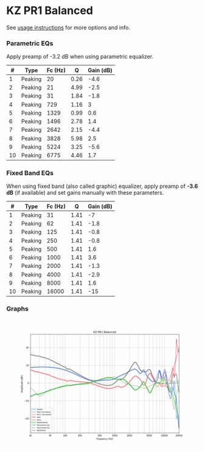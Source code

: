 # KZ PR1 Balanced
See [usage instructions](https://github.com/jaakkopasanen/AutoEq#usage) for more options and info.

### Parametric EQs
Apply preamp of -3.2 dB when using parametric equalizer.

|   # | Type    |   Fc (Hz) |    Q |   Gain (dB) |
|-----|---------|-----------|------|-------------|
|   1 | Peaking |        20 | 0.26 |        -4.6 |
|   2 | Peaking |        21 | 4.99 |        -2.5 |
|   3 | Peaking |        31 | 1.84 |        -1.8 |
|   4 | Peaking |       729 | 1.16 |         3   |
|   5 | Peaking |      1329 | 0.99 |         0.6 |
|   6 | Peaking |      1496 | 2.78 |         1.4 |
|   7 | Peaking |      2642 | 2.15 |        -4.4 |
|   8 | Peaking |      3828 | 5.98 |         2.5 |
|   9 | Peaking |      5224 | 3.25 |        -5.6 |
|  10 | Peaking |      6775 | 4.46 |         1.7 |

### Fixed Band EQs
When using fixed band (also called graphic) equalizer, apply preamp of **-3.6 dB** (if available) and set gains manually with these parameters.

|   # | Type    |   Fc (Hz) |    Q |   Gain (dB) |
|-----|---------|-----------|------|-------------|
|   1 | Peaking |        31 | 1.41 |        -7   |
|   2 | Peaking |        62 | 1.41 |        -1.8 |
|   3 | Peaking |       125 | 1.41 |        -0.8 |
|   4 | Peaking |       250 | 1.41 |        -0.8 |
|   5 | Peaking |       500 | 1.41 |         1.6 |
|   6 | Peaking |      1000 | 1.41 |         3.6 |
|   7 | Peaking |      2000 | 1.41 |        -1.3 |
|   8 | Peaking |      4000 | 1.41 |        -2.9 |
|   9 | Peaking |      8000 | 1.41 |         1.6 |
|  10 | Peaking |     16000 | 1.41 |       -15   |

### Graphs
![](./KZ%20PR1%20Balanced.png)
